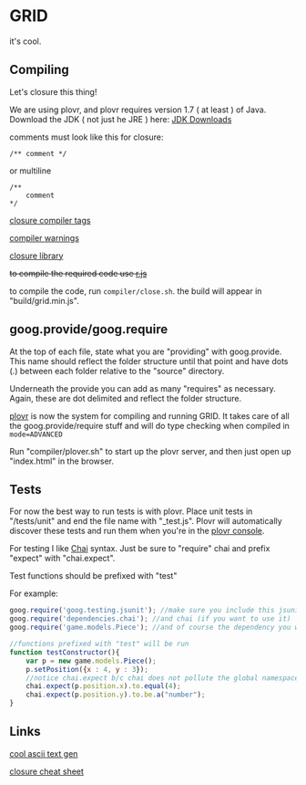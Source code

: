 # GRID
it's cool. 

## Compiling

Let's closure this thing!

We are using plovr, and plovr requires version 1.7 ( at least ) of Java. Download the JDK ( not just he JRE ) here:
[JDK Downloads](http://www.oracle.com/technetwork/java/javase/downloads/jdk7-downloads-1880260.html)

comments must look like this for closure:
```
/** comment */
```
or multiline
```
/**
	comment
*/
```

[closure compiler tags](https://developers.google.com/closure/compiler/docs/js-for-compiler#tags)

[compiler warnings](https://code.google.com/p/closure-compiler/wiki/Warnings)

[closure library](http://docs.closure-library.googlecode.com/git/index.html)

~~to compile the required code use [r.js](https://github.com/jrburke/r.js)~~

to compile the code, run ```compiler/close.sh```. the build will appear in "build/grid.min.js".

## goog.provide/goog.require

At the top of each file, state what you are "providing" with goog.provide. This name should reflect the folder structure until that point and have dots (.) between each folder relative to the "source" directory.

Underneath the provide you can add as many "requires" as necessary. Again, these are dot delimited and reflect the folder structure. 

[plovr](http://plovr.com/) is now the system for compiling and running GRID. It takes care of all the goog.provide/require stuff and will do type checking when compiled in ```mode=ADVANCED```

Run "compiler/plover.sh" to start up the plovr server, and then just open up "index.html" in the browser. 

## Tests

For now the best way to run tests is with plovr. Place unit tests in "/tests/unit" and end the file name with "_test.js". Plovr will automatically discover these tests and run them when you're in the [plovr console](http://localhost:9810/).

For testing I like [Chai](http://chaijs.com/) syntax. Just be sure to "require" chai and prefix "expect" with "chai.expect".

Test functions should be prefixed with "test"

For example:
```javascript
goog.require('goog.testing.jsunit'); //make sure you include this jsunit test
goog.require('dependencies.chai'); //and chai (if you want to use it)
goog.require('game.models.Piece'); //and of course the dependency you want to test

//functions prefixed with "test" will be run
function testConstructor(){
	var p = new game.models.Piece();
	p.setPosition({x : 4, y : 3});
	//notice chai.expect b/c chai does not pollute the global namespace
	chai.expect(p.position.x).to.equal(4);
	chai.expect(p.position.y).to.be.a("number");
}
```


## Links

[cool ascii text gen](http://patorjk.com/software/taag/#p=display&f=Modular&t=GRID)

[closure cheat sheet](http://www.closurecheatsheet.com/)

